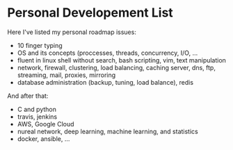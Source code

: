 # Personal Developement List

Here I've listed my personal roadmap issues:

* 10 finger typing
* OS and its concepts (proccesses, threads, concurrency, I/O, ...
* fluent in linux shell without search, bash scripting, vim, text manipulation
* network, firewall, clustering, load balancing, caching server, dns, ftp,
    streaming, mail, proxies, mirroring
* database administration (backup, tuning, load balance), redis

And after that: 

* C and python
* travis, jenkins
* AWS, Google Cloud
* nureal network, deep learning, machine learning, and statistics
* docker, ansible, ...

